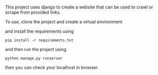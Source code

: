 This project uses django to create a website that can be used to crawl or scrape from provided links.

To use, clone the project and create a virtual environment

and install the requirements using 

```
pip install -r requirements.txt
```

and then run the project using 

```
python manage.py runserver
```

then you can check your localhost in browser.
